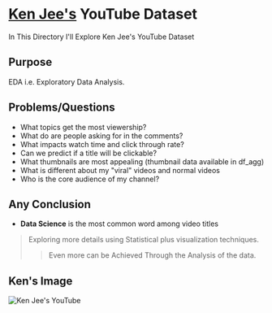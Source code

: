 # [Ken Jee's](https://www.youtube.com/c/KenJee1) YouTube Dataset

In This Directory I'll Explore Ken Jee's YouTube Dataset

## Purpose

EDA i.e. Exploratory Data Analysis.

## Problems/Questions

- What topics get the most viewership?
- What do are people asking for in the comments?
- What impacts watch time and click through rate?
- Can we predict if a title will be clickable? 
- What thumbnails are most appealing (thumbnail data available in df_agg)
- What is different about my "viral" videos and normal videos
- Who is the core audience of my channel?

## Any Conclusion

- **Data Science** is the most common word among video titles

> Exploring more details using Statistical plus visualization techniques.
>> Even more can be Achieved Through the Analysis of the data.

## Ken's Image

![Ken Jee's YouTube]('kens.png')